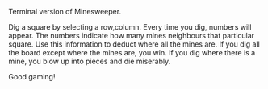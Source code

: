 Terminal version of Minesweeper.

Dig a square by selecting a row,column. Every time you dig, numbers will appear.
The numbers indicate how many mines neighbours that particular square. 
Use this information to deduct where all the mines are.
If you dig all the board except where the mines are, you win. 
If you dig where there is a mine, you blow up into pieces and die miserably.

Good gaming!